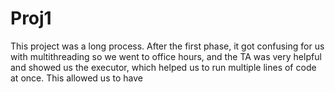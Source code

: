 # Proj1
This project was a long process. After the first phase, it got confusing for us with multithreading so we went to office hours, and the TA was very helpful and showed us the executor, which helped us to run multiple lines of code at once. This allowed us to have 
